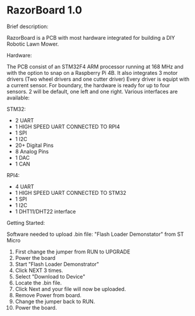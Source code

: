 # RazorBoard 1.0

Brief description:

RazorBoard is a PCB with most hardware integrated for building a DIY Robotic Lawn Mower.

Hardware:

The PCB consist of an STM32F4 ARM processor running at 168 MHz and with the option to snap on a Raspberry Pi 4B.
It also integrates 3 motor drivers (Two wheel drivers and one cutter driver)
Every driver is equipt with a current sensor.
For boundary, the hardware is ready for up to four sensors. 2 will be default, one left and one right.
Various interfaces are available:

STM32:
- 2 UART
- 1 HIGH SPEED UART CONNECTED TO RPI4
- 1 SPI
- 1 I2C
- 20+ Digital Pins
- 8 Analog Pins
- 1 DAC
- 1 CAN

RPI4:
- 4 UART
- 1 HIGH SPEED UART CONNECTED TO STM32
- 1 SPI
- 1 I2C
- 1 DHT11/DHT22 interface

Getting Started:

Software needed to upload .bin file: "Flash Loader Demonstator" from ST Micro

1. First change the jumper from RUN to UPGRADE
2. Power the board
3. Start "Flash Loader Demonstrator"
4. Click NEXT 3 times.
5. Select "Download to Device"
6. Locate the .bin file.
7. Click Next and your file will now be uploaded.
8. Remove Power from board.
9. Change the jumper back to RUN.
10. Power the board.


